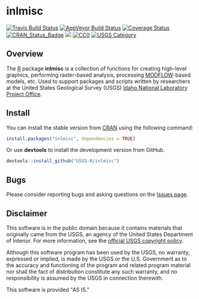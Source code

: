 # inlmisc

[![Travis Build Status](https://travis-ci.org/USGS-R/inlmisc.svg?branch=master)](https://travis-ci.org/USGS-R/inlmisc)
[![AppVeyor Build Status](https://ci.appveyor.com/api/projects/status/pvcq1jsgabqx61ah?svg=true)](https://ci.appveyor.com/project/jfisher-usgs/inlmisc)
[![Coverage Status](https://coveralls.io/repos/github/USGS-R/inlmisc/badge.svg?branch=master)](https://coveralls.io/github/USGS-R/inlmisc?branch=master)
[![CRAN_Status_Badge](https://www.r-pkg.org/badges/version/inlmisc)](https://CRAN.R-project.org/package=inlmisc)
[![](https://cranlogs.r-pkg.org/badges/inlmisc?color=brightgreen)](https://CRAN.R-project.org/package=inlmisc)
[![CC0](https://img.shields.io/badge/license-CC0--1.0-brightgreen.svg)](https://creativecommons.org/publicdomain/zero/1.0/)
[![USGS Category](https://img.shields.io/badge/USGS-Support-yellow.svg)](https://owi.usgs.gov/R/packages.html#support)

## Overview

The [R](https://www.r-project.org/) package **inlmisc** is a collection of functions for creating high-level graphics,
performing raster-based analysis, processing [MODFLOW](https://water.usgs.gov/ogw/modflow/)-based models, etc.
Used to support packages and scripts written by researchers at the United States Geological Survey (USGS)
[Idaho National Laboratory Project Office](http://id.water.usgs.gov/INL/ "INL Project Office").

## Install

You can install the stable version from [CRAN](https://CRAN.R-project.org/package=inlmisc) using the following command:

```r
install.packages("inlmisc", dependencies = TRUE)
```

Or use **devtools** to install the development version from GitHub.

```r
devtools::install_github("USGS-R/inlmisc")
```

## Bugs

Please consider reporting bugs and asking questions on the [Issues page](https://github.com/USGS-R/inlmisc/issues).

## Disclaimer

This software is in the public domain because it contains materials that originally came from the USGS,
an agency of the United States Department of Interior.
For more information, see the
[official USGS copyright policy](https://www2.usgs.gov/visual-id/credit_usgs.html "official USGS copyright policy").

Although this software program has been used by the USGS, no warranty, expressed or implied,
is made by the USGS or the U.S. Government as to the accuracy and functioning of the program and related program material nor shall the fact of distribution constitute any such warranty,
and no responsibility is assumed by the USGS in connection therewith.

This software is provided "AS IS."
